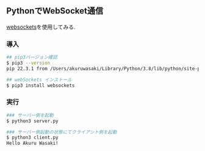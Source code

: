 ## PythonでWebSocket通信


[websockets](https://websockets.readthedocs.io/en/stable/intro/index.html)を使用してみる.

### 導入
```bash
## pip3バージョン確認
$ pip3 --version
pip 22.3.1 from /Users/akuruwasaki/Library/Python/3.8/lib/python/site-packages/pip (python 3.8)

## webSockets インストール
$ pip3 install websockets
```

### 実行
```bash
### サーバー側を起動
$ python3 server.py

### サーバー側起動の状態にてクライアント側を起動
$ python3 client.py
Hello Akuru Wasaki!
```
